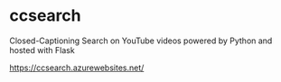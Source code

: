 # ccsearch
Closed-Captioning Search on YouTube videos powered by Python and hosted with Flask

https://ccsearch.azurewebsites.net/
